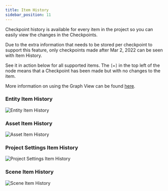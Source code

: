 ```yaml
---
title: Item History
sidebar_position: 11
---
```


Checkpoint history is available for every item in the project so you can easily view the changes in the Checkpoints.

Due to the extra information that needs to be stored per checkpoint to support this feature, only checkpoints made after Mar 2, 2022 can be seen with Item History.

See it in action below for all supported items. The `[=]` in the top left of the node means that a Checkpoint has been made but with no changes to the item.

More information on using the Graph View can be found [here][graph-view].

### Entity Item History

![Entity Item History](/img/user-manual/version-control/item-history/entity-item-history.gif)

### Asset Item History

![Asset Item History](/img/user-manual/version-control/item-history/asset-item-history.gif)

### Project Settings Item History

![Project Settings Item History](/img/user-manual/version-control/item-history/project-item-history.gif)

### Scene Item History

![Scene Item History](/img/user-manual/version-control/item-history/scene-item-history.gif)

[graph-view]: /user-manual/editor/version-control/graph-view/
